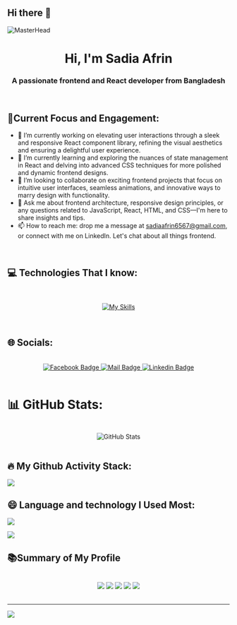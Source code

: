 ## Hi there 👋

![MasterHead](https://i.ibb.co/TtDs39C/Black-Technology-Linked-In-Banner.png)

<h1 align="center">Hi, I'm Sadia Afrin</h1>
<h3 align="center">A passionate frontend and React developer from Bangladesh</h3>
<br/>



## 🎯Current Focus and Engagement:
- 🔭 I’m currently working on elevating user interactions through a sleek and responsive React component library, refining the visual aesthetics and ensuring a delightful user experience.
- 🌱 I’m currently learning and exploring the nuances of state management in React and delving into advanced CSS techniques for more polished and dynamic frontend designs.
- 👯 I’m looking to collaborate on exciting frontend projects that focus on intuitive user interfaces, seamless animations, and innovative ways to marry design with functionality.
- 💬 Ask me about frontend architecture, responsive design principles, or any questions related to JavaScript, React, HTML, and CSS—I'm here to share insights and tips.
- 📫 How to reach me: drop me a message at sadiaafrin6567@gmail.com, or connect with me on LinkedIn. Let's chat about all things frontend.

<br/>





## 💻 Technologies That I know:

<br/>
<p align="center">
  <a href="https://skillicons.dev">
    <img alt="My Skills" src="https://skillicons.dev/icons?i=html,css,js,react,tailwind,vite,firebase,mongodb,nodejs,express,git">
  </a>
</p>
<br/>



## 🌐 Socials:


<br/>
<div align="center">
  <a href="https://www.facebook.com/sadia6567">
    <img src="https://img.shields.io/badge/Facebook-1877F2?style=for-the-badge&logo=facebook&logoColor=white" alt="Facebook Badge">
  </a>
  <a href="mailto:sadiaafrin6567@gmail.com">
    <img src="https://img.shields.io/badge/Gmail-D14836?style=for-the-badge&logo=gmail&logoColor=white" alt="Mail Badge">
  </a>
  <a href="https://www.linkedin.com/in/sadia-afrin-b3b260235">
    <img src="https://img.shields.io/badge/LinkedIn-0077B5?style=for-the-badge&logo=linkedin&logoColor=white" alt="Linkedin Badge">
  </a>
</div>
<br/>




# 📊 GitHub Stats:

<br/>

<div align="center">
  <img src="https://github-readme-stats.vercel.app/api?username=sadiaafrin67&theme=dark&hide_border=false&include_all_commits=false&count_private=false" alt="GitHub Stats">
</div>
<br/>


## 🔥 My Github Activity Stack:
![](https://github-readme-streak-stats.herokuapp.com/?user=sadiaafrin67&theme=dark&hide_border=false)<br/>


## 😄 Language and technology I Used Most:
![](https://github-readme-stats.vercel.app/api/top-langs/?username=sadiaafrin67&theme=dark&hide_border=false&include_all_commits=false&count_private=false&layout=compact)

![](http://github-profile-summary-cards.vercel.app/api/cards/profile-details?username={sadiaafrin67}&theme={radical})


##  📚Summary of My Profile
<br/>
<div align="center">



<img src="http://github-profile-summary-cards.vercel.app/api/cards/repos-per-language?username=sadiaafrin67&theme=radical" />

<img src="http://github-profile-summary-cards.vercel.app/api/cards/most-commit-language?username=sadiaafrin67&theme=radical" />

<img src="http://github-profile-summary-cards.vercel.app/api/cards/stats?username=sadiaafrin67&theme=radical" />

<img src="http://github-profile-summary-cards.vercel.app/api/cards/productive-time?username=sadiaafrin67&theme=radical&utcOffset=8" />
<img src="http://github-profile-summary-cards.vercel.app/api/cards/profile-details?username=sadiaafrin67&theme=radical" />
</div>

<br/>


---
[![](https://visitcount.itsvg.in/api?id=sadiaafrin67&icon=0&color=0)](https://visitcount.itsvg.in)



